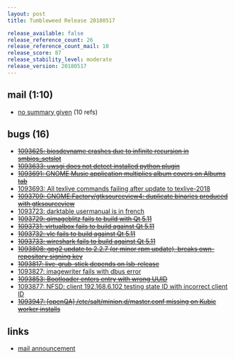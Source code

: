 ```yaml
---
layout: post
title: Tumbleweed Release 20180517

release_available: false
release_reference_count: 26
release_reference_count_mail: 10
release_score: 87
release_stability_level: moderate
release_version: 20180517
---
```


## mail (1:10)

- [no summary given](https://lists.opensuse.org/opensuse-factory/2018-05/msg00256.html) (10 refs)

## bugs (16)

<!--more-->

- ~~[1093625: biosdevname crashes due to infinite recursion in smbios_setslot](https://bugzilla.opensuse.org/show_bug.cgi?id=1093625)~~
- ~~[1093633: uwsgi does not detect installed python plugin](https://bugzilla.opensuse.org/show_bug.cgi?id=1093633)~~
- ~~[1093691: GNOME Music application multiplies album covers on Albums tab](https://bugzilla.opensuse.org/show_bug.cgi?id=1093691)~~
- [1093693: All texlive commands failing after update to texlive-2018](https://bugzilla.opensuse.org/show_bug.cgi?id=1093693)
- ~~[1093709: GNOME:Factory/gtksourceview4: duplicate binaries produced with gtksourceview](https://bugzilla.opensuse.org/show_bug.cgi?id=1093709)~~
- [1093723: darktable usermanual is in french](https://bugzilla.opensuse.org/show_bug.cgi?id=1093723)
- ~~[1093729: qimageblitz fails to build with Qt 5.11](https://bugzilla.opensuse.org/show_bug.cgi?id=1093729)~~
- ~~[1093731: virtualbox fails to build against Qt 5.11](https://bugzilla.opensuse.org/show_bug.cgi?id=1093731)~~
- ~~[1093732: vlc fails to build against Qt 5.11](https://bugzilla.opensuse.org/show_bug.cgi?id=1093732)~~
- ~~[1093733: wireshark fails to build against Qt 5.11](https://bugzilla.opensuse.org/show_bug.cgi?id=1093733)~~
- ~~[1093808: gpg2 update to 2.2.7 (or minor rpm update), breaks own-repository signing key](https://bugzilla.opensuse.org/show_bug.cgi?id=1093808)~~
- ~~[1093817: live-grub-stick depends on lsb-release](https://bugzilla.opensuse.org/show_bug.cgi?id=1093817)~~
- [1093827: imagewriter fails with dbus error](https://bugzilla.opensuse.org/show_bug.cgi?id=1093827)
- ~~[1093853: Bootloader enters entry with wrong UUID](https://bugzilla.opensuse.org/show_bug.cgi?id=1093853)~~
- [1093877: NFSD: client 192.168.6.102 testing state ID with incorrect client ID](https://bugzilla.opensuse.org/show_bug.cgi?id=1093877)
- ~~[1093947: \[openQA\] /etc/salt/minion.d/master.conf missing on Kubic worker installs](https://bugzilla.opensuse.org/show_bug.cgi?id=1093947)~~



## links

- [mail announcement](https://lists.opensuse.org/opensuse-factory/2018-05/msg00240.html)
